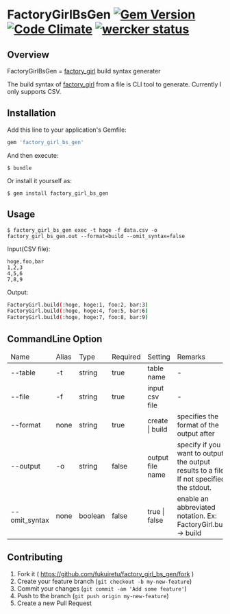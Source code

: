 # FactoryGirlBsGen [![Gem Version](https://badge.fury.io/rb/factory_girl_bs_gen.svg)](http://badge.fury.io/rb/factory_girl_bs_gen) [![Code Climate](https://codeclimate.com/github/fukuiretu/factory_girl_bs_gen/badges/gpa.svg)](https://codeclimate.com/github/fukuiretu/factory_girl_bs_gen) [![wercker status](https://app.wercker.com/status/dface65b15dd77718d9422920db079a0/s "wercker status")](https://app.wercker.com/project/bykey/dface65b15dd77718d9422920db079a0)



## Overview

FactoryGirlBsGen = [factory_girl](https://github.com/thoughtbot/factory_girl) build syntax generater

The build syntax of [factory_girl](https://github.com/thoughtbot/factory_girl) from a file is CLI tool to generate.
Currently I only supports CSV.



## Installation

Add this line to your application's Gemfile:

```ruby
gem 'factory_girl_bs_gen'
```

And then execute:

    $ bundle

Or install it yourself as:

    $ gem install factory_girl_bs_gen



## Usage

```
$ factory_girl_bs_gen exec -t hoge -f data.csv -o factory_girl_bs_gen.out --format=build --omit_syntax=false
```

Input(CSV file):
```csv
hoge,foo,bar
1,2,3
4,5,6
7,8,9
```

Output:
```bash
FactoryGirl.build(:hoge, hoge:1, foo:2, bar:3)
FactoryGirl.build(:hoge, hoge:4, foo:5, bar:6)
FactoryGirl.build(:hoge, hoge:7, foo:8, bar:9)
```



## CommandLine Option
<table>
  <thead>
      <td>Name</td>
      <td>Alias</td>
      <td>Type</td>
      <td>Required</td>
      <td>Setting</td>
      <td>Remarks</td>
  </thead>
  <tbody>
    <tr>
      <td>--table</td>
      <td>-t</td>
      <td>string</td>
      <td>true</td>
      <td>table name</td>
      <td>-</td>
    </tr>
    <tr>
      <td>--file</td>
      <td>-f</td>
      <td>string</td>
      <td>true</td>
      <td>input csv file</td>
      <td>-</td>
    </tr>
    <tr>
      <td>--format</td>
      <td>none</td>
      <td>string</td>
      <td>true</td>
      <td>create | build</td>
      <td>specifies the format of the output after</td>
    </tr>
    <tr>
      <td>--output</td>
      <td>-o</td>
      <td>string</td>
      <td>false</td>
      <td>output file name</td>
      <td>specify if you want to output the output results to a file. If not specified, the stdout.</td>
    </tr>
    <tr>
      <td>--omit_syntax</td>
      <td>none</td>
      <td>boolean</td>
      <td>false</td>
      <td>true | false</td>
      <td>enable an abbreviated notation. Ex: FactoryGirl.build -> build</td>
    </tr>
  </tbody>
</table>



## Contributing

1. Fork it ( https://github.com/fukuiretu/factory_girl_bs_gen/fork )
2. Create your feature branch (`git checkout -b my-new-feature`)
3. Commit your changes (`git commit -am 'Add some feature'`)
4. Push to the branch (`git push origin my-new-feature`)
5. Create a new Pull Request
